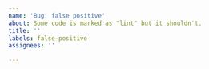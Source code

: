 ```yaml
---
name: 'Bug: false positive'
about: Some code is marked as "lint" but it shouldn't.
title: ''
labels: false-positive
assignees: ''

---
```



